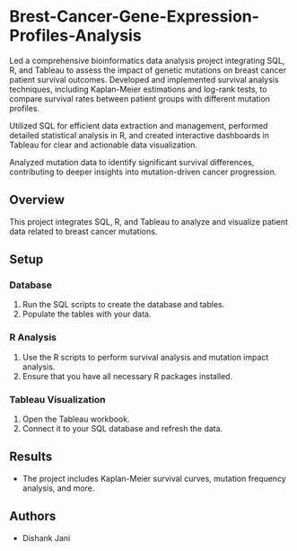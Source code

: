 # Brest-Cancer-Gene-Expression-Profiles-Analysis

Led a comprehensive bioinformatics data analysis project integrating SQL, R, and Tableau to assess the impact of genetic mutations on breast cancer patient survival outcomes.
Developed and implemented survival analysis techniques, including Kaplan-Meier estimations and log-rank tests, to compare survival rates between patient groups with different mutation profiles.

Utilized SQL for efficient data extraction and management, performed detailed statistical analysis in R, and created interactive dashboards in Tableau for clear and actionable data visualization.

Analyzed mutation data to identify significant survival differences, contributing to deeper insights into mutation-driven cancer progression.


## Overview
This project integrates SQL, R, and Tableau to analyze and visualize patient data related to breast cancer mutations.

## Setup

### Database
1. Run the SQL scripts to create the database and tables.
2. Populate the tables with your data.

### R Analysis
1. Use the R scripts  to perform survival analysis and mutation impact analysis.
2. Ensure that you have all necessary R packages installed.

### Tableau Visualization
1. Open the Tableau workbook.
2. Connect it to your SQL database and refresh the data.

## Results
- The project includes Kaplan-Meier survival curves, mutation frequency analysis, and more.

## Authors
- Dishank Jani

